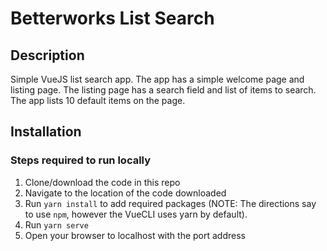 # Betterworks List Search

## Description
Simple VueJS list search app. The app has a simple welcome page and listing page.
The listing page has a search field and list of items to search. The app lists 10 default items on the page. 

## Installation
### Steps required to run locally
1. Clone/download the code in this repo
2. Navigate to the location of the code downloaded
3. Run `yarn install` to add required packages (NOTE: The directions say to use `npm`, however the VueCLI uses yarn by default).
4. Run `yarn serve`
5. Open your browser to localhost with the port address
